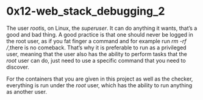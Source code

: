 # 0x12-web_stack_debugging_2

The user *root*is, on Linux, the *superuser*. It can do anything it wants, that’s a good and bad thing.
A good practice is that one should never be logged in the root user, as if you fat finger a command and for example run *rm -rf /*,there is no comeback. That’s why it is preferable to run as a privileged user, meaning that the user also has the ability to perform tasks that the *root* user can do, just need to use a specific command that you need to discover.

For the containers that you are given in this project as well as the checker, everything is run under the *root* user, which has the ability to run anything as another user.

